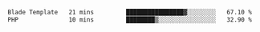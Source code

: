 <!--START_SECTION:waka-->

```txt
Blade Template   21 mins         ████████████████▓░░░░░░░░   67.10 %
PHP              10 mins         ████████▒░░░░░░░░░░░░░░░░   32.90 %
```

<!--END_SECTION:waka-->
